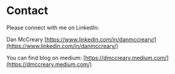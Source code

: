 # Contact

Please connect with me on LinkedIn:

Dan McCreary [https://www.linkedin.com/in/danmccreary/](https://www.linkedin.com/in/danmccreary/)

You can find blog on medium: [https://dmccreary.medium.com/](https://dmccreary.medium.com/)